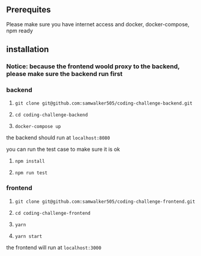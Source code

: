 ## Prerequites

Please make sure you have internet access and
docker, docker-compose, npm ready

## installation

### Notice: because the frontend woold proxy to the backend, please make sure the backend run first

### backend

1. `git clone git@github.com:samwalker505/coding-challenge-backend.git`

2. `cd coding-challenge-backend`

3. `docker-compose up`

the backend should run at `localhost:8080`

you can run the test case to make sure it is ok

1. `npm install`

2. `npm run test`

### frontend

1. `git clone git@github.com:samwalker505/coding-challenge-frontend.git`

2. `cd coding-challenge-frontend`

3. `yarn`

4. `yarn start`

the frontend will run at `localhost:3000`
